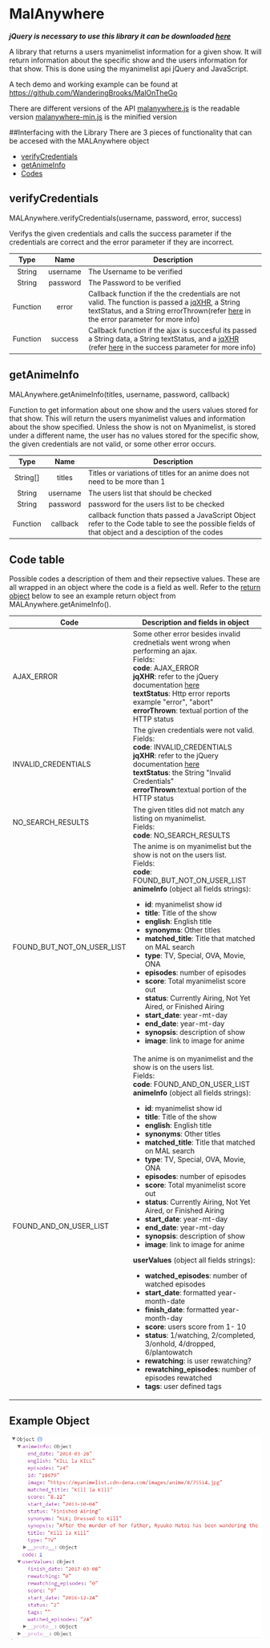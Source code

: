 # MalAnywhere
***jQuery is necessary to use this library it can be downloaded [here](https://jquery.com/download/)***


A library that returns a users myanimelist information for a given show. It will return information about the specific show and the users information for that show. This is done using the myanimelist api jQuery and JavaScript. 

A tech demo and working example can be found at https://github.com/WanderingBrooks/MalOnTheGo

There are different versions of the API
[malanywhere.js](https://github.com/WanderingBrooks/MalAnywhere/blob/master/malanywhere.js)  is the readable version
[malanywhere-min.js](https://github.com/WanderingBrooks/MalAnywhere/blob/master/malanywhere-min.js) is the minified version

##Interfacing with the Library
There are 3 pieces of functionality that can be accesed with the MALAnywhere object
 
* [verifyCredentials](#verifycredentials) 
* [getAnimeInfo](#getanimeinfo) 
* [Codes](#code-table) 

## verifyCredentials
MALAnywhere.verifyCredentials(username, password, error, success)

Verifys the given credentials and calls the success parameter if the credentials are correct and the error parameter if they are incorrect.

| Type       | Name       | Description            |
|:----------:|:------:|----------------------------|
|   String   |username|The Username to be verified |
|   String   |password|The Password to be verified |
|   Function |  error |Callback function if the the credentials are not valid. The function is passed a [jqXHR](http://api.jquery.com/jQuery.ajax/#jqXHR), a String textStatus, and a String errorThrown(refer [here](http://api.jquery.com/jquery.ajax/) in the error parameter for more info)|
|   Function | success|Callback function if the ajax is succesful its passed a String data, a String textStatus, and a [jqXHR](http://api.jquery.com/jQuery.ajax/#jqXHR) (refer [here](http://api.jquery.com/jquery.ajax/) in the success parameter for more info)|
  
  
## getAnimeInfo
MALAnywhere.getAnimeInfo(titles, username, password, callback)


Function to get information about one show and the users values stored for that show. This will return the users myanimelist values and information about the show specified. Unless the show is not on Myanimelist, is stored under a different name, the user has no values stored for the specific show, the given credentials are not valid, or some other error occurs.

|Type              | Name     | Description                                                               |
|:----------------:|:--------:|---------------------------------------------------------------------------|
| String[]         | titles   |Titles or variations of titles for an anime does not need to be more than 1|
| String           | username |The users list that should be checked                                      |
| String           | password |password for the users list to be checked                                  |
| Function         | callback |callback function thats passed a JavaScript Object refer to the Code table to see the possible fields of that object and a desciption of the codes                                                                 |  
 
## Code table
Possible codes a description of them and their repsective values. These are all wrapped in an object where the code is a field as well. Refer to the [return object](#example-object) below to see an example return object from MALAnywhere.getAnimeInfo().

|Code                      |Description and fields in object                                                |
|--------------------------|--------------------------------------------------------------------------------|
|AJAX_ERROR                | Some other error besides invalid crednetials went wrong when performing an ajax.<br>Fields:<br>**code**: AJAX_ERROR<br>**jqXHR**: refer to the jQuery documentation [here](http://api.jquery.com/jQuery.ajax/#jqXHR)<br>**textStatus**: Http error reports example "error", "abort"<br>**errorThrown**: textual portion of the HTTP status|
|INVALID_CREDENTIALS       | The given credentials were not valid.<br>Fields:<br>**code**: INVALID_CREDENTIALS<br>**jqXHR**: refer to the jQuery documentation [here](http://api.jquery.com/jQuery.ajax/#jqXHR)<br>**textStatus**: the String "Invalid Credentials"<br>**errorThrown**:textual portion of the HTTP status                                           |
|NO_SEARCH_RESULTS         | The given titles did not match any listing on myanimelist.<br>Fields:<br>**code**: NO_SEARCH_RESULTS                      |
|FOUND_BUT_NOT_ON_USER_LIST| The anime is on myanimelist but the show is not on the users list.<br>Fields:<br>**code**: FOUND_BUT_NOT_ON_USER_LIST<br>**animeInfo** (object all fields strings): <ul><li>**id**: myanimelist show id</li><li>**title**: Title of the show</li><li>**english**: English title</li><li>**synonyms**: Other titles</li><li>**matched_title**: Title that matched on MAL search</li><li>**type**: TV, Special, OVA, Movie, ONA</li><li>**episodes**: number of episodes</li><li>**score**: Total myanimelist score out</li><li>**status**: Currently Airing, Not Yet Aired, or Finished Airing</li><li>**start_date**: year-mt-day</li><li>**end_date**: year-mt-day</li><li>**synopsis**: description of show</li><li>**image**: link to image for anime</li></ul>              |
|FOUND_AND_ON_USER_LIST    | The anime is on myanimelist and the show is on the users list.<br>Fields:<br>**code**: FOUND_AND_ON_USER_LIST<br>**animeInfo** (object all fields strings): <ul><li>**id**: myanimelist show id</li><li>**title**: Title of the show</li><li>**english**: English title</li><li>**synonyms**: Other titles</li><li>**matched_title**: Title that matched on MAL search</li><li>**type**: TV, Special, OVA, Movie, ONA</li><li>**episodes**: number of episodes</li><li>**score**: Total myanimelist score out</li><li>**status**: Currently Airing, Not Yet Aired, or Finished Airing</li><li>**start_date**: year-mt-day</li><li>**end_date**: year-mt-day</li><li>**synopsis**: description of show</li><li>**image**: link to image for anime</li></ul>**userValues** (object all fields strings): <ul><li>**watched_episodes**: number of watched episodes</li><li>**start_date**: formatted year-month-date</li><li>**finish_date**: formatted year-month-day</li><li>**score**: users score from 1- 10</li><li>**status**: 1/watching, 2/completed, 3/onhold, 4/dropped, 6/plantowatch</li><li>**rewatching**: is user rewatching?</li><li>**rewatching_episodes**: number of episodes rewatched</li><li>**tags**: user defined tags</li> </ul>                  |

## Example Object
![](https://github.com/WanderingBrooks/MalAnywhere/blob/master/Images/ExampleObject.PNG)


